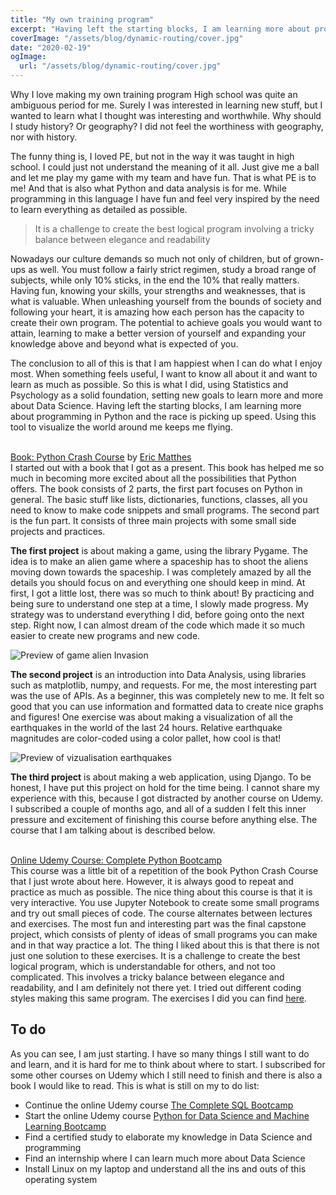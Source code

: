 ```yaml
---
title: "My own training program"
excerpt: "Having left the starting blocks, I am learning more about programming in Python and the race is picking up speed. Using this tool to visualize the world around me keeps me flying"
coverImage: "/assets/blog/dynamic-routing/cover.jpg"
date: "2020-02-19"
ogImage:
  url: "/assets/blog/dynamic-routing/cover.jpg"
---
```


Why I love making my own training program
High school was quite an ambiguous period for me. Surely I was interested in learning new stuff, but I wanted to learn what I thought was interesting and worthwhile. Why should I study history? Or geography? I did not feel the worthiness with geography, nor with history.

The funny thing is, I loved PE, but not in the way it was taught in high school. I could just not understand the meaning of it all. Just give me a ball and let me play my game with my team and have fun. That is what PE is to me! And that is also what Python and data analysis is for me. While programming in this language I have fun and feel very inspired by the need to learn everything as detailed as possible.

> It is a challenge to create the best logical program involving a tricky balance between elegance and readability

Nowadays our culture demands so much not only of children, but of grown-ups as well. You must follow a fairly strict regimen, study a broad range of subjects, while only 10% sticks, in the end the 10% that really matters. Having fun, knowing your skills, your strengths and weaknesses, that is what is valuable. When unleashing yourself from the bounds of society and following your heart, it is amazing how each person has the capacity to create their own program. The potential to achieve goals you would want to attain, learning to make a better version of yourself and expanding your knowledge above and beyond what is expected of you.

The conclusion to all of this is that I am happiest when I can do what I enjoy most. When something feels useful, I want to know all about it and want to learn as much as possible. So this is what I did, using Statistics and Psychology as a solid foundation, setting new goals to learn more and more about Data Science. Having left the starting blocks, I am learning more about programming in Python and the race is picking up speed. Using this tool to visualize the world around me keeps me flying. <br /><br />

[Book: Python Crash Course](https://www.amazon.com/Python-Crash-Course-2nd-Edition/dp/1593279280) by [Eric Matthes](https://twitter.com/ehmatthes?lang=en) <br />
I started out with a book that I got as a present. This book has helped me so much in becoming more excited about all the possibilities that Python offers. The book consists of 2 parts, the first part focuses on Python in general. The basic stuff like lists, dictionaries, functions, classes, all you need to know to make code snippets and small programs. The second part is the fun part. It consists of three main projects with some small side projects and practices.

<b>The first project</b> is about making a game, using the library Pygame. The idea is to make an alien game where a spaceship has to shoot the aliens moving down towards the spaceship. I was completely amazed by all the details you should focus on and everything one should keep in mind. At first, I got a little lost, there was so much to think about! By practicing and being sure to understand one step at a time, I slowly made progress. My strategy was to understand everything I did, before going onto the next step. Right now, I can almost dream of the code which made it so much easier to create new programs and new code.

![Preview of game alien Invasion](/blog/my-own-training-program/game-alien-invasion.gif)

<b>The second project</b> is an introduction into Data Analysis, using libraries such as matplotlib, numpy, and requests. For me, the most interesting part was the use of APIs. As a beginner, this was completely new to me. It felt so good that you can use information and formatted data to create nice graphs and figures! One exercise was about making a visualization of all the earthquakes in the world of the last 24 hours. Relative earthquake magnitudes are color-coded using a color pallet, how cool is that!

![Preview of vizualisation earthquakes](/blog/my-own-training-program/visualization-earthquakes-worldmap.gif)

<b>The third project</b> is about making a web application, using Django. To be honest, I have put this project on hold for the time being. I cannot share my experience with this, because I got distracted by another course on Udemy. I subscribed a couple of months ago, and all of a sudden I felt this inner pressure and excitement of finishing this course before anything else. The course that I am talking about is described below.<br /><br />

[Online Udemy Course: Complete Python Bootcamp](https://www.udemy.com/course/complete-python-bootcamp/)<br />
This course was a little bit of a repetition of the book Python Crash Course that I just wrote about here. However, it is always good to repeat and practice as much as possible. The nice thing about this course is that it is very interactive. You use Jupyter Notebook to create some small programs and try out small pieces of code. The course alternates between lectures and exercises. The most fun and interesting part was the final capstone project, which consists of plenty of ideas of small programs you can make and in that way practice a lot. The thing I liked about this is that there is not just one solution to these exercises. It is a challenge to create the best logical program, which is understandable for others, and not too complicated. This involves a tricky balance between elegance and readability, and I am definitely not there yet. I tried out different coding styles making this same program. The exercises I did you can find [here](https://github.com/marliesgish/python-first-practice-2020).

<h2>To do</h2>
As you can see, I am just starting. I have so many things I still want to do and learn, and it is hard for me to think about where to start. I subscribed for some other courses on Udemy which I still need to finish and there is also a book I would like to read. This is what is still on my to do list:

- Continue the online Udemy course [The Complete SQL Bootcamp](https://www.udemy.com/course/the-complete-sql-bootcamp/)
- Start the online Udemy course [Python for Data Science and Machine Learning Bootcamp](https://www.udemy.com/course/python-for-data-science-and-machine-learning-bootcamp/)
- Find a certified study to elaborate my knowledge in Data Science and programming
- Find an internship where I can learn much more about Data Science
- Install Linux on my laptop and understand all the ins and outs of this operating system
